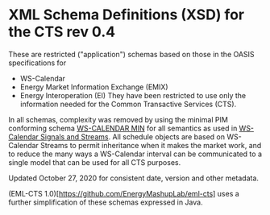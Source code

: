 # XML Schema Definitions (XSD) for the CTS rev 0.4
These are restricted ("application") schemas based on those in the OASIS specifications for 

+ WS-Calendar
+ Energy Market Information Exchange (EMIX)
+ Energy Interoperation (EI)
They have been restricted to use only the information needed for the Common Transactive Services (CTS).

In all schemas, complexity was removed by using the minimal PIM conforming schema [WS-CALENDAR MIN](http://docs.oasis-open.org/ws-calendar/ws-calendar-min/v1.0/ws-calendar-min-v1.0.html) for all semantics as used in [WS-Calendar Signals and Streams](http://docs.oasis-open.org/ws-calendar/streams/v1.0/streams-v1.0.html). All schedule objects are based on WS-Calendar Streams to permit inheritance when it makes the market work, and to reduce the many ways a WS-Calendar interval can be communicated to a single model that can be used for all CTS purposes.

Updated October 27, 2020 for consistent date, version and other metadata.

(EML-CTS 1.0)[https://github.com/EnergyMashupLab/eml-cts] uses a further simplification of these schemas expressed in Java.
